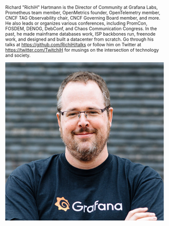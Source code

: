 Richard "RichiH" Hartmann is the Director of Community at Grafana Labs, Prometheus team member, OpenMetrics founder, OpenTelemetry member, CNCF TAG Observability chair, CNCF Governing Board member, and more. He also leads or organizes various conferences, including PromCon, FOSDEM, DENOG, DebConf, and Chaos Communication Congress. In the past, he made mainframe databases work, ISP backbones run, freenode work, and designed and built a datacenter from scratch. Go through his talks at https://github.com/RichiH/talks or follow him on Twitter at https://twitter.com/TwitchiH for musings on the intersection of technology and society.

![](richih.jpg)
